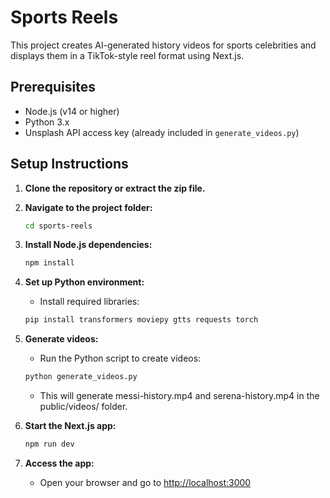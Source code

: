 # Sports Reels

This project creates AI-generated history videos for sports celebrities and displays them in a TikTok-style reel format using Next.js.

## Prerequisites

- Node.js (v14 or higher)
- Python 3.x
- Unsplash API access key (already included in `generate_videos.py`)

## Setup Instructions

1. **Clone the repository or extract the zip file.**

2. **Navigate to the project folder:**  

   ```bash
   cd sports-reels
   ```

3. **Install Node.js dependencies:**  

   ```bash
   npm install
   ```

4. **Set up Python environment:**  
   - Install required libraries:

   ```bash
   pip install transformers moviepy gtts requests torch
   ```

5. **Generate videos:**  
   - Run the Python script to create videos:

   ```bash
   python generate_videos.py
   ```

   - This will generate messi-history.mp4 and serena-history.mp4 in the public/videos/ folder.

6. **Start the Next.js app:**  

   ```bash
   npm run dev
   ```

7. **Access the app:**  
   - Open your browser and go to <http://localhost:3000>
